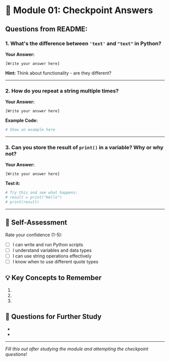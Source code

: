 # 📝 Module 01: Checkpoint Answers

## Questions from README:

### 1. What's the difference between `'text'` and `"text"` in Python?

**Your Answer:**
```
[Write your answer here]
```

**Hint:** Think about functionality - are they different?

---

### 2. How do you repeat a string multiple times?

**Your Answer:**
```
[Write your answer here]
```

**Example Code:**
```python
# Show an example here
```

---

### 3. Can you store the result of `print()` in a variable? Why or why not?

**Your Answer:**
```
[Write your answer here]
```

**Test it:**
```python
# Try this and see what happens:
# result = print("Hello")
# print(result)
```

---

## 🎯 Self-Assessment

Rate your confidence (1-5):
- [ ] I can write and run Python scripts
- [ ] I understand variables and data types
- [ ] I can use string operations effectively
- [ ] I know when to use different quote types

## 💡 Key Concepts to Remember

1. 
2. 
3. 

## 🤔 Questions for Further Study

- 
- 

---

*Fill this out after studying the module and attempting the checkpoint questions!*